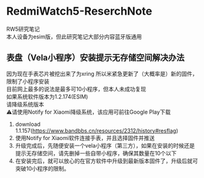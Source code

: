 # RedmiWatch5-ReserchNote
RW5研究笔记  
本人设备为esim版，但此研究笔记大部分内容蓝牙版通用  
## 表盘（Vela小程序）安装提示无存储空间解决办法  
因为现在手表芯片被挖出来了为xring 所以米紧急更新了（大概率是）新的固件，限制了小程序安装  
目前网上最多的说法是最多可10小程序，但本人未成功复现  
如果系统软件版本为1.2.174(ESIM)  
请降级系统版本  
⚠️请使用Notify for Xiaomi降级系统，该应用可前往Google Play下载 
1. download 1.1.157(https://www.bandbbs.cn/resources/2312/history#resflag)  
2. 使用Notify for Xiaomi软件连接手表，并且选择固件并推送
3. 升级完成后，先随便安装一个vela小程序（第三方），如果在安装的时候还是提示无存储空间，请先删掉一些自带小程序，确保其数量在10个以下
4. 在安装完后，就可以放心的在官方软件中升级到最新版本固件了，升级后就可突破10小程序的限制。

